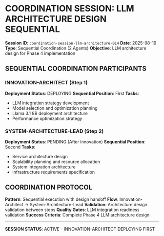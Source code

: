 # COORDINATION SESSION: LLM ARCHITECTURE DESIGN SEQUENTIAL
**Session ID**: `coordination-session-llm-architecture-014`
**Date**: 2025-08-19
**Type**: Sequential Coordination (2 Agents)
**Objective**: LLM architecture design for Phase 4 implementation

## SEQUENTIAL COORDINATION PARTICIPANTS

### **INNOVATION-ARCHITECT (Step 1)**
**Deployment Status**: DEPLOYING
**Sequential Position**: First
**Tasks**:
- LLM integration strategy development
- Model selection and optimization planning
- Llama 3.1 8B deployment architecture
- Performance optimization strategy

### **SYSTEM-ARCHITECTURE-LEAD (Step 2)**
**Deployment Status**: PENDING (After Innovation)
**Sequential Position**: Second
**Tasks**:
- Service architecture design
- Scalability planning and resource allocation
- System integration architecture
- Infrastructure requirements specification

## COORDINATION PROTOCOL
**Pattern**: Sequential execution with design handoff
**Flow**: Innovation-Architect → System-Architecture-Lead
**Validation**: Architecture design validation between steps
**Quality Gates**: LLM integration readiness validation
**Success Criteria**: Complete Phase 4 LLM architecture design

---
**SESSION STATUS**: ACTIVE - INNOVATION-ARCHITECT DEPLOYING FIRST